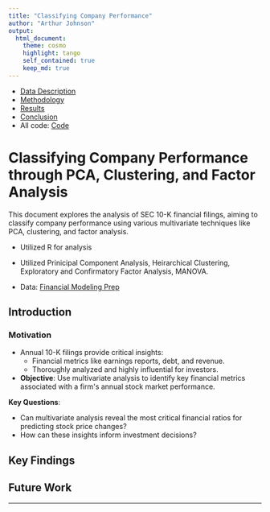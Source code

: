 ```yaml
---
title: "Classifying Company Performance"
author: "Arthur Johnson"
output: 
  html_document:
    theme: cosmo
    highlight: tango
    self_contained: true
    keep_md: true
---
```


- [Data Description](data.md)
- [Methodology](methodology.md)
- [Results](results.md)
- [Conclusion](conclusions.md)
- All code: [Code](https://github.com/arthurjohnson2026/statsfinal.github.io)



# Classifying Company Performance through PCA, Clustering, and Factor Analysis

This document explores the analysis of SEC 10-K financial filings, aiming to classify company performance using various multivariate techniques like PCA, clustering, and factor analysis.

- Utilized R for analysis

- Utilized Prinicipal Component Analysis, Heirarchical Clustering, Exploratory and Confirmatory Factor Analysis, MANOVA.

- Data: [Financial Modeling Prep](https://site.financialmodelingprep.com/)

## Introduction

### Motivation

- Annual 10-K filings provide critical insights:
  - Financial metrics like earnings reports, debt, and revenue.
  - Thoroughly analyzed and highly influential for investors.
- **Objective**: Use multivariate analysis to identify key financial metrics associated with a firm's annual stock market performance.

**Key Questions**:
- Can multivariate analysis reveal the most critical financial ratios for predicting stock price changes?
- How can these insights inform investment decisions?

## Key Findings

## Future Work



---
